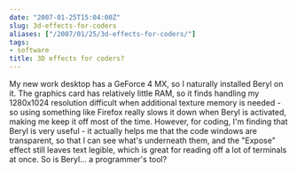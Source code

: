 ```yaml
---
date: "2007-01-25T15:04:00Z"
slug: 3d-effects-for-coders
aliases: ["/2007/01/25/3d-effects-for-coders/"]
tags:
- software
title: 3D effects for coders?
---
```


My new work desktop has a GeForce 4 MX, so I naturally installed Beryl on it.
The graphics card has relatively little RAM, so it finds handling my 1280x1024
resolution difficult when additional texture memory is needed - so using
something like Firefox really slows it down when Beryl is activated, making me
keep it off most of the time. However, for coding, I'm finding that Beryl is
very useful - it actually helps me that the code windows are transparent, so
that I can see what's underneath them, and the "Expose" effect still leaves
text legible, which is great for reading off a lot of terminals at once. So is
Beryl... a programmer's tool?
